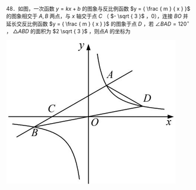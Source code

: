 48．如图，一次函数 $\scriptstyle y = k x + b$ 的图象与反比例函数 $y = { \frac { m } { x } }$ 的图象相交于 $A , B$ 两点，与 $x$ 轴交于点 $C$ （ $- \sqrt { 3 }$ ，0），连接 $B O$ 并延长交反比例函数 $y = { \frac { m } { x } }$ 的图象于点 $D$ ，若 $\angle B A D = 1 2 0 ^ { \circ }$ ， $\triangle A B D$ 的面积为 $2 \sqrt { 3 }$ ，则点$A$ 的坐标为

![](<../../qs_image_DB/专题1-4_一文搞定反比例函数7个模型，13类题型（解析版）_/2c59ed99b419fe154e6fd33ccce6c05436f6a7545dfc35ba5209fbe36a04a723.jpg>)
